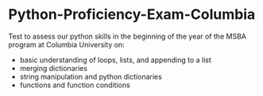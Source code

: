 # Python-Proficiency-Exam-Columbia
Test to assess our python skills in the beginning of the year of the MSBA program at Columbia University on:
- basic understanding of loops, lists, and appending to a list
- merging dictionaries 
- string manipulation and python dictionaries
- functions and function conditions
